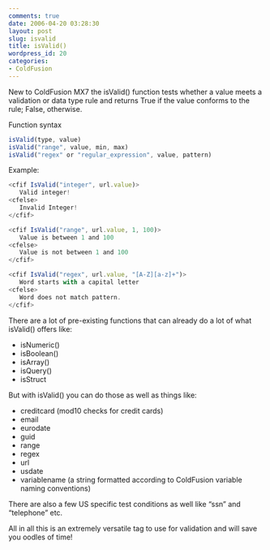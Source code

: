 ```yaml
---
comments: true
date: 2006-04-20 03:28:30
layout: post
slug: isvalid
title: isValid()
wordpress_id: 20
categories:
- ColdFusion
---
```


New to ColdFusion MX7 the isValid() function tests whether a value meets a validation or data type rule and returns True if the value conforms to the rule; False, otherwise.

Function syntax

``` javascript
isValid(type, value)
isValid("range", value, min, max)
isValid("regex" or "regular_expression", value, pattern)
```

Example:

``` javascript
<cfif IsValid("integer", url.value)>
   Valid integer!
<cfelse>
   Invalid Integer!
</cfif>

<cfif IsValid("range", url.value, 1, 100)>
   Value is between 1 and 100
<cfelse>
   Value is not between 1 and 100
</cfif>

<cfif IsValid("regex", url.value, "[A-Z][a-z]+")>
   Word starts with a capital letter
<cfelse>
   Word does not match pattern.
</cfif>
```

There are a lot of pre-existing functions that can already do a lot of what isValid() offers like:

* isNumeric()
* isBoolean()
* isArray()
* isQuery()
* isStruct

But with isValid() you can do those as well as things like:

* creditcard (mod10 checks for credit cards)
* email
* eurodate
* guid
* range
* regex
* url
* usdate
* variablename (a string formatted according to ColdFusion variable naming conventions)

There are also a few US specific test conditions as well like “ssn” and “telephone” etc.

All in all this is an extremely versatile tag to use for validation and will save you oodles of time!
